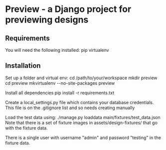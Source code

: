 # Preview - a Django project for previewing designs

## Requirements

You will need the following installed:
 pip
 virtualenv

## Installation

Set up a folder and virtual env:
    cd /path/to/your/workspace
	mkdir preview
	cd preview
	mkvirtualenv --no-site-packages preview
	
Install all dependencies
    pip install -r requirements.txt

Create a local_settings.py file which contains your database credentials.  This file is on the .gitignore list
and so needs creating manually

Load the test data using:
    ./manage.py loaddata main/fixtures/test_data.json
Note that there is a set of fixture images in assets/design-fixtures/ that go with the fixture data.

There is a single user with username "admin" and password "testing" in the fixture data.

